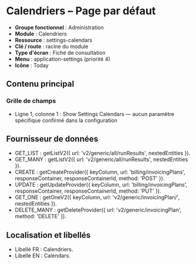 # Calendriers – Page par défaut

- **Groupe fonctionnel** : Administration
- **Module** : Calendriers
- **Ressource** : settings-calendars
- **Clé / route** : racine du module
- **Type d'écran** : Fiche de consultation
- **Menu** : application-settings (priorité 4)
- **Icône** : Today

## Contenu principal
### Grille de champs
- Ligne 1, colonne 1 : Show Settings Calendars — aucun paramètre spécifique confirmé dans la configuration

## Fournisseur de données
- GET_LIST : getListV2({
  url: 'v2/generic/all/runResults',
  nestedEntities
}).
- GET_MANY : getListV2({
  url: 'v2/generic/all/runResults',
  nestedEntities
}).
- CREATE : getCreateProvider({
  keyColumn,
  url: 'billing/invoicingPlans',
  responseContainer,
  responseContainerId,
  method: 'POST'
}).
- UPDATE : getUpdateProvider({
  keyColumn,
  url: 'billing/invoicingPlans',
  responseContainer,
  responseContainerId,
  method: 'PUT'
}).
- GET_ONE : getOneV2({
  keyColumn,
  url: 'v2/generic/invoicingPlan/',
  nestedEntities
}).
- DELETE_MANY : getDeleteProvider({
  url: 'v2/generic/invoicingPlan',
  method: 'DELETE'
}).

## Localisation et libellés
- Libellé FR : Calendriers.
- Libellé EN : Calendars.